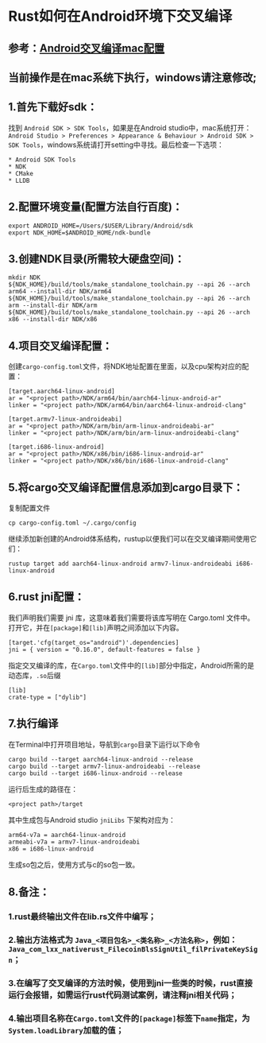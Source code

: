 # Rust如何在Android环境下交叉编译
## 参考：[Android交叉编译mac配置](https://mozilla.github.io/firefox-browser-architecture/experiments/2017-09-21-rust-on-android.html) 
## 当前操作是在mac系统下执行，windows请注意修改;
## 1.首先下载好sdk：
找到 `Android SDK > SDK Tools`，如果是在Android studio中，mac系统打开：`Android Studio > Preferences > Appearance & Behaviour > Android SDK > SDK Tools`，windows系统请打开setting中寻找。最后检查一下选项：
```
* Android SDK Tools
* NDK
* CMake
* LLDB
```
## 2.配置环境变量(配置方法自行百度)：
```.env
export ANDROID_HOME=/Users/$USER/Library/Android/sdk
export NDK_HOME=$ANDROID_HOME/ndk-bundle
```
## 3.创建NDK目录(所需较大硬盘空间)：
```.env
mkdir NDK
${NDK_HOME}/build/tools/make_standalone_toolchain.py --api 26 --arch arm64 --install-dir NDK/arm64
${NDK_HOME}/build/tools/make_standalone_toolchain.py --api 26 --arch arm --install-dir NDK/arm
${NDK_HOME}/build/tools/make_standalone_toolchain.py --api 26 --arch x86 --install-dir NDK/x86
```
## 4.项目交叉编译配置：
创建`cargo-config.toml`文件，将NDK地址配置在里面，以及cpu架构对应的配置：
```.env
[target.aarch64-linux-android]
ar = "<project path>/NDK/arm64/bin/aarch64-linux-android-ar"
linker = "<project path>/NDK/arm64/bin/aarch64-linux-android-clang"

[target.armv7-linux-androideabi]
ar = "<project path>/NDK/arm/bin/arm-linux-androideabi-ar"
linker = "<project path>/NDK/arm/bin/arm-linux-androideabi-clang"

[target.i686-linux-android]
ar = "<project path>/NDK/x86/bin/i686-linux-android-ar"
linker = "<project path>/NDK/x86/bin/i686-linux-android-clang"
```
## 5.将cargo交叉编译配置信息添加到cargo目录下：
复制配置文件
```.env
cp cargo-config.toml ~/.cargo/config
```
继续添加新创建的Android体系结构，rustup以便我们可以在交叉编译期间使用它们：
```.env
rustup target add aarch64-linux-android armv7-linux-androideabi i686-linux-android
```
## 6.rust jni配置：
我们声明我们需要 jni 库，这意味着我们需要将该库写明在 Cargo.toml 文件中。打开它，并在`[package]`和`[lib]`声明之间添加以下内容。
```.env
[target.'cfg(target_os="android")'.dependencies]
jni = { version = "0.16.0", default-features = false }
```
指定交叉编译的库，在`Cargo.toml`文件中的`[lib]`部分中指定，Android所需的是动态库，`.so`后缀
```.env
[lib]
crate-type = ["dylib"]
```
## 7.执行编译
在Terminal中打开项目地址，导航到`cargo`目录下运行以下命令
```.env
cargo build --target aarch64-linux-android --release
cargo build --target armv7-linux-androideabi --release
cargo build --target i686-linux-android --release
```
运行后生成的路径在：
```
<project path>/target
```
其中生成包与Android studio `jniLibs` 下架构对应为：
```.env
arm64-v7a = aarch64-linux-android
armeabi-v7a = armv7-linux-androideabi
x86 = i686-linux-android
```
生成so包之后，使用方式与c的so包一致。
## 8.备注：
### 1.rust最终输出文件在lib.rs文件中编写；
### 2.输出方法格式为 `Java_<项目包名>_<类名称>_<方法名称>`，例如：`Java_com_lxx_nativerust_FilecoinBlsSignUtil_filPrivateKeySign`；
### 3.在编写了交叉编译的方法时候，使用到jni一些类的时候，rust直接运行会报错，如需运行rust代码测试案例，请注释jni相关代码；
### 4.输出项目名称在`Cargo.toml`文件的`[package]`标签下`name`指定，为`System.loadLibrary`加载的值；
